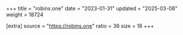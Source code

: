 +++
title = "robins.one"
date = "2023-01-31"
updated = "2025-03-08"
weight = 18724

[extra]
source = "https://robins.one"
ratio = 36
size = 18
+++
